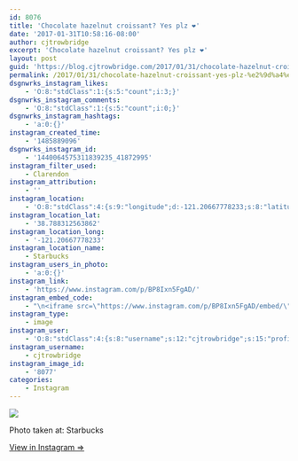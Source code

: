 ```yaml
---
id: 8076
title: 'Chocolate hazelnut croissant? Yes plz ❤️'
date: '2017-01-31T10:58:16-08:00'
author: cjtrowbridge
excerpt: 'Chocolate hazelnut croissant? Yes plz ❤️'
layout: post
guid: 'https://blog.cjtrowbridge.com/2017/01/31/chocolate-hazelnut-croissant-yes-plz-%e2%9d%a4%ef%b8%8f/'
permalink: /2017/01/31/chocolate-hazelnut-croissant-yes-plz-%e2%9d%a4%ef%b8%8f/
dsgnwrks_instagram_likes:
    - 'O:8:"stdClass":1:{s:5:"count";i:3;}'
dsgnwrks_instagram_comments:
    - 'O:8:"stdClass":1:{s:5:"count";i:0;}'
dsgnwrks_instagram_hashtags:
    - 'a:0:{}'
instagram_created_time:
    - '1485889096'
dsgnwrks_instagram_id:
    - '1440064575311839235_41872995'
instagram_filter_used:
    - Clarendon
instagram_attribution:
    - ''
instagram_location:
    - 'O:8:"stdClass":4:{s:9:"longitude";d:-121.20667778233;s:8:"latitude";d:38.788312563862;s:2:"id";i:3312085;s:4:"name";s:9:"Starbucks";}'
instagram_location_lat:
    - '38.788312563862'
instagram_location_long:
    - '-121.20667778233'
instagram_location_name:
    - Starbucks
instagram_users_in_photo:
    - 'a:0:{}'
instagram_link:
    - 'https://www.instagram.com/p/BP8Ixn5FgAD/'
instagram_embed_code:
    - "\n<iframe src=\"https://www.instagram.com/p/BP8Ixn5FgAD/embed/\" width=\"612\" height=\"710\" frameborder=\"0\" scrolling=\"no\" allowtransparency=\"true\" class=\"insta-image-embed\"></iframe>\n"
instagram_type:
    - image
instagram_user:
    - 'O:8:"stdClass":4:{s:8:"username";s:12:"cjtrowbridge";s:15:"profile_picture";s:96:"https://scontent.cdninstagram.com/t51.2885-19/s150x150/13724650_1188772791164794_142557231_a.jpg";s:2:"id";s:8:"41872995";s:9:"full_name";s:13:"CJ Trowbridge";}'
instagram_username:
    - cjtrowbridge
instagram_image_id:
    - '8077'
categories:
    - Instagram
---
```


[![](https://blog.cjtrowbridge.com/wp-content/uploads/2017/01/1485889096-1-1.jpg)](https://www.instagram.com/p/BP8Ixn5FgAD/)

Photo taken at: Starbucks

[View in Instagram ⇒](https://www.instagram.com/p/BP8Ixn5FgAD/)